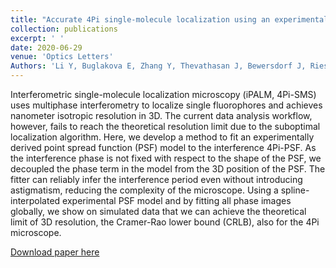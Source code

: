 ```yaml
---
title: "Accurate 4Pi single-molecule localization using an experimental PSF model"
collection: publications
excerpt: ' '
date: 2020-06-29
venue: 'Optics Letters'
Authors: 'Li Y, Buglakova E, Zhang Y, Thevathasan J, Bewersdorf J, Ries J (2020). &quot;Accurate 4Pi single-molecule localization using an experimental PSF model &quot; <i>Optics Letters</i>. 45(13).'
---
```

Interferometric single-molecule localization microscopy (iPALM, 4Pi-SMS) uses multiphase interferometry to localize single fluorophores and achieves nanometer isotropic resolution in 3D. The current data analysis workflow, however, fails to reach the theoretical resolution limit due to the suboptimal localization algorithm. Here, we develop a method to fit an experimentally derived point spread function (PSF) model to the interference 4Pi-PSF. As the interference phase is not fixed with respect to the shape of the PSF, we decoupled the phase term in the model from the 3D position of the PSF. The fitter can reliably infer the interference period even without introducing astigmatism, reducing the complexity of the microscope. Using a spline-interpolated experimental PSF model and by fitting all phase images globally, we show on simulated data that we can achieve the theoretical limit of 3D resolution, the Cramer-Rao lower bound (CRLB), also for the 4Pi microscope.

[Download paper here](http://zjuwfy.github.io/files/paper11.pdf)
